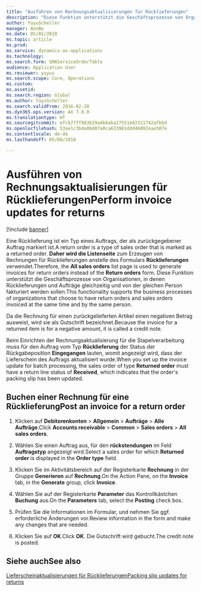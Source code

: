 ```yaml
---
title: "Ausführen von Rechnungsaktualisierungen für Rücklieferungen"
description: "Diese Funktion unterstützt die Geschäftsprozesse von Organisationen, in denen Rücklieferungen und Aufträge gleichzeitig und von der gleichen Person fakturiert werden sollen."
author: YuyuScheller
manager: AnnBe
ms.date: 05/01/2018
ms.topic: article
ms.prod: 
ms.service: dynamics-ax-applications
ms.technology: 
ms.search.form: SMAServiceOrderTable
audience: Application User
ms.reviewer: yuyus
ms.search.scope: Core, Operations
ms.custom: 
ms.assetid: 
ms.search.region: Global
ms.author: YuyuScheller
ms.search.validFrom: 2016-02-28
ms.dyn365.ops.version: AX 7.0.0
ms.translationtype: HT
ms.sourcegitcommit: efcb77ff883b29a4bbaba27551e02311742afbbd
ms.openlocfilehash: 53ae1c3bda06d07a0ca633981ddd46092eae507e
ms.contentlocale: de-de
ms.lasthandoff: 05/08/2018

---
```



# <a name="perform-invoice-updates-for-returns"></a><span data-ttu-id="77e94-103">Ausführen von Rechnungsaktualisierungen für Rücklieferungen</span><span class="sxs-lookup"><span data-stu-id="77e94-103">Perform invoice updates for returns</span></span> 

[!include [banner](../includes/banner.md)]


<span data-ttu-id="77e94-104">Eine Rücklieferung ist ein Typ eines Auftrags, der als zurückgegebener Auftrag markiert ist.</span><span class="sxs-lookup"><span data-stu-id="77e94-104">A return order is a type of sales order that is marked as a returned order.</span></span> <span data-ttu-id="77e94-105">**Daher wird die Listenseite** zum Erzeugen von Rechnungen für Rücklieferungen anstelle des Formulars **Rücklieferungen** verwendet.</span><span class="sxs-lookup"><span data-stu-id="77e94-105">Therefore, the **All sales orders** list page is used to generate invoices for return orders instead of the **Return orders** form.</span></span> <span data-ttu-id="77e94-106">Diese Funktion unterstützt die Geschäftsprozesse von Organisationen, in denen Rücklieferungen und Aufträge gleichzeitig und von der gleichen Person fakturiert werden sollen.</span><span class="sxs-lookup"><span data-stu-id="77e94-106">This functionality supports the business processes of organizations that choose to have return orders and sales orders invoiced at the same time and by the same person.</span></span>

<span data-ttu-id="77e94-107">Da die Rechnung für einen zurückgelieferten Artikel einen negativen Betrag ausweist, wird sie als Gutschrift bezeichnet.</span><span class="sxs-lookup"><span data-stu-id="77e94-107">Because the invoice for a returned item is for a negative amount, it is called a credit note.</span></span>

<span data-ttu-id="77e94-108">Beim Einrichten der Rechnungsaktualisierung für die Stapelverarbeitung muss für den Auftrag vom Typ **Rücklieferung** der Status der Rückgabeposition **Eingegangen** lauten, womit angezeigt wird, dass der Lieferschein des Auftrags aktualisiert wurde.</span><span class="sxs-lookup"><span data-stu-id="77e94-108">When you set up the invoice update for batch processing, the sales order of type **Returned order** must have a return line status of **Received**, which indicates that the order's packing slip has been updated.</span></span>

## <a name="post-an-invoice-for-a-return-order"></a><span data-ttu-id="77e94-109">Buchen einer Rechnung für eine Rücklieferung</span><span class="sxs-lookup"><span data-stu-id="77e94-109">Post an invoice for a return order</span></span>

1.  <span data-ttu-id="77e94-110">Klicken auf **Debitorenkonten** \> **Allgemein** \> **Aufträge** \> **Alle Aufträge**.</span><span class="sxs-lookup"><span data-stu-id="77e94-110">Click **Accounts receivable** \> **Common** \> **Sales orders** \> **All sales orders**.</span></span>

2.  <span data-ttu-id="77e94-111">Wählen Sie einen Auftrag aus, für den **rückstendungen** im Feld **Auftragstyp** angezeigt wird.</span><span class="sxs-lookup"><span data-stu-id="77e94-111">Select a sales order for which **Returned order** is displayed in the **Order type** field.</span></span>

3.  <span data-ttu-id="77e94-112">Klicken Sie im Aktivitätsbereich auf der Registerkarte **Rechnung** in der Gruppe **Generieren** auf **Rechnung**.</span><span class="sxs-lookup"><span data-stu-id="77e94-112">On the Action Pane, on the **Invoice** tab, in the **Generate** group, click **Invoice**.</span></span>

4.  <span data-ttu-id="77e94-113">Wählen Sie auf der Registerkarte **Parameter** das Kontrollkästchen **Buchung** aus.</span><span class="sxs-lookup"><span data-stu-id="77e94-113">On the **Parameters** tab, select the **Posting** check box.</span></span>

5.  <span data-ttu-id="77e94-114">Prüfen Sie die Informationen im Formular, und nehmen Sie ggf. erforderliche Änderungen vor.</span><span class="sxs-lookup"><span data-stu-id="77e94-114">Review information in the form and make any changes that are needed.</span></span>

6.  <span data-ttu-id="77e94-115">Klicken Sie auf **OK**.</span><span class="sxs-lookup"><span data-stu-id="77e94-115">Click **OK**.</span></span> <span data-ttu-id="77e94-116">Die Gutschrift wird gebucht.</span><span class="sxs-lookup"><span data-stu-id="77e94-116">The credit note is posted.</span></span>

## <a name="see-also"></a><span data-ttu-id="77e94-117">Siehe auch</span><span class="sxs-lookup"><span data-stu-id="77e94-117">See also</span></span>

[<span data-ttu-id="77e94-118">Lieferscheinaktualisierungen für Rücklieferungen</span><span class="sxs-lookup"><span data-stu-id="77e94-118">Packing slip updates for returns</span></span>](packing-slip-updates-returns.md)

  



